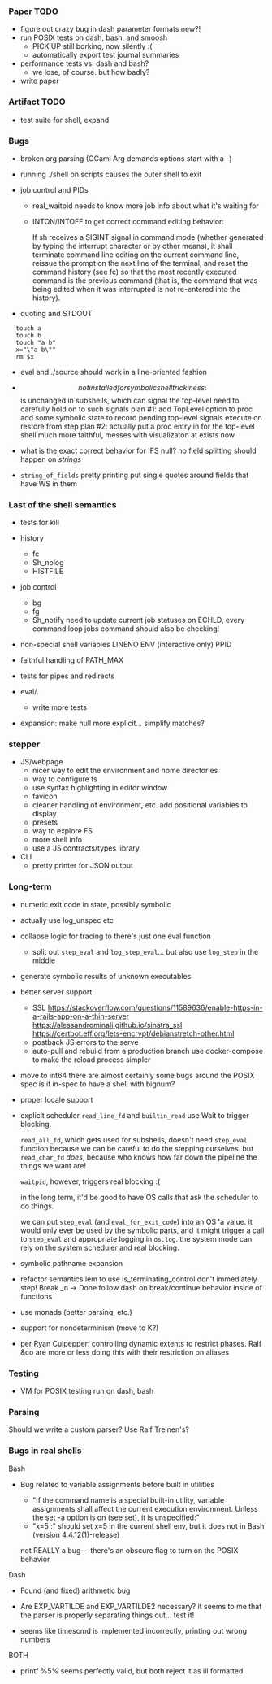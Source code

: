 ### Paper TODO

- figure out crazy bug in dash parameter formats
  new?!
- run POSIX tests on dash, bash, and smoosh
  + PICK UP still borking, now silently :(
  + automatically export test journal summaries
- performance tests vs. dash and bash?
  + we lose, of course. but how badly?
- write paper

### Artifact TODO

- test suite for shell, expand

### Bugs

- broken arg parsing (OCaml Arg demands options start with a -)
- running ./shell on scripts causes the outer shell to exit
- job control and PIDs
  + real_waitpid needs to know more job info about what it's waiting for
  + INTON/INTOFF to get correct command editing behavior:
  
    If sh receives a SIGINT signal in command mode (whether generated
    by typing the interrupt character or by other means), it shall
    terminate command line editing on the current command line,
    reissue the prompt on the next line of the terminal, and reset the
    command history (see fc) so that the most recently executed
    command is the previous command (that is, the command that was
    being edited when it was interrupted is not re-entered into the
    history).
    
- quoting and STDOUT
```
  touch a
  touch b
  touch "a b"
  x="\"a b\""
  rm $x
```

- eval and ./source should work in a line-oriented fashion

- $$ not installed for symbolic shell
  trickiness: $$ is unchanged in subshells, which can signal the top-level
              need to carefully hold on to such signals
  plan #1:
    add TopLevel option to proc
    add some symbolic state to record pending top-level signals
    execute on restore from step
  plan #2:
    actually put a proc entry in for the top-level shell
    much more faithful, messes with visualizaton at exists now

- what is the exact correct behavior for IFS null?
  no field splitting should happen on _strings_

- `string_of_fields` pretty printing
  put single quotes around fields that have WS in them

### Last of the shell semantics

- tests for kill

- history
  + fc
  + Sh_nolog
  + HISTFILE

- job control
  + bg
  + fg
  + Sh_notify
  need to update current job statuses on ECHLD, every command loop
  jobs command should also be checking!

- non-special shell variables
  LINENO
  ENV (interactive only)
  PPID
- faithful handling of PATH_MAX

- tests for pipes and redirects
- eval/.
  + write more tests

- expansion: make null more explicit... simplify matches?

### stepper

- JS/webpage
  + nicer way to edit the environment and home directories
  + way to configure fs
  + use syntax highlighting in editor window
  + favicon
  + cleaner handling of environment, etc.
    add positional variables to display  
  + presets
  + way to explore FS
  + more shell info
  + use a JS contracts/types library 
- CLI
  + pretty printer for JSON output

### Long-term

- numeric exit code in state, possibly symbolic

- actually use log_unspec etc

- collapse logic for tracing to there's just one eval function
  + split out `step_eval` and `log_step_eval`...
    but also use `log_step` in the middle

- generate symbolic results of unknown executables

- better server support
  + SSL
    https://stackoverflow.com/questions/11589636/enable-https-in-a-rails-app-on-a-thin-server
    https://alessandrominali.github.io/sinatra_ssl
    https://certbot.eff.org/lets-encrypt/debianstretch-other.html
  + postback JS errors to the serve
  + auto-pull and rebuild from a production branch
    use docker-compose to make the reload process simpler

- move to int64
  there are almost certainly some bugs around the POSIX spec
    is it in-spec to have a shell with bignum?
- proper locale support

- explicit scheduler
  `read_line_fd` and `builtin_read` use Wait to trigger blocking.

  `read_all_fd`, which gets used for subshells, doesn't need
  `step_eval` function because we can be careful to do the stepping
  ourselves. but `read_char_fd` _does_, because who knows how far down
  the pipeline the things we want are!
  
  `waitpid`, however, triggers real blocking :(
  
  in the long term, it'd be good to have OS calls that ask the
  scheduler to do things. 
  
  we can put `step_eval` (and `eval_for_exit_code`) into an OS 'a
  value. it would only ever be used by the symbolic parts, and it
  might trigger a call to `step_eval` and appropriate logging in
  `os.log`. the system mode can rely on the system scheduler and real
  blocking.

- symbolic pathname expansion
- refactor semantics.lem to use is_terminating_control
    don't immediately step! Break _n -> Done
  follow dash on break/continue behavior inside of functions
- use monads (better parsing, etc.)
- support for nondeterminism (move to K?)

- per Ryan Culpepper: controlling dynamic extents to restrict phases.
  Ralf &co are more or less doing this with their restriction on aliases

### Testing

- VM for POSIX testing
  run on dash, bash

### Parsing

Should we write a custom parser? Use Ralf Treinen's?

### Bugs in real shells

Bash
  - Bug related to variable assignments before built in utilities
    - "If the command name is a special built-in utility, variable assignments shall affect the current execution environment. Unless the set -a option is on (see set), it is unspecified:"
    - "x=5 :" should set x=5 in the current shell env, but it does not in Bash (version 4.4.12(1)-release)
    
    not REALLY a bug---there's an obscure flag to turn on the POSIX behavior

Dash
  - Found (and fixed) arithmetic bug
  - Are EXP_VARTILDE and EXP_VARTILDE2 necessary? 
    it seems to me that the parser is properly separating things out...
    test it!

  - seems like timescmd is implemented incorrectly, printing out wrong numbers

BOTH
  - printf %5% seems perfectly valid, but both reject it as ill formatted
